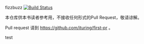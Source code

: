fizzbuzz [![Build Status](https://travis-ci.org/ituring/fizzbuzz.png)](https://travis-ci.org/ituring/fizzbuzz)

本仓库供本书读者参考用，不接收任何形式的Pull Request，敬请谅解。

Pull request 请到 https://github.com/ituring/first-pr 。

test
